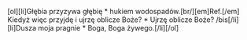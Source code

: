 [ol][li]Głębia przyzywa głębię * hukiem wodospadów.[br/][em]Ref.[/em] Kiedyż więc przyjdę i ujrzę oblicze Boże? * Ujrzę oblicze Boże? /bis[/li][li]Dusza moja pragnie * Boga, Boga żywego.[/li][/ol]